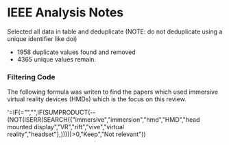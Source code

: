 # IEEE Analysis Notes

Selected all data in table and deduplicate (NOTE: do not deduplicate using a unique identifier like doi)

- 1958 duplicate values found and removed
- 4365 unique values remain.

### Filtering Code
The following formula was writen to find the papers which used immersive virtual reality devices (HMDs) which is the focus on this review.

'=IF(<cell>="","",IF(SUMPRODUCT(--(NOT(ISERR(SEARCH({"immersive","immersion","hmd","HMD","head mounted display","VR","rift","vive","virtual reality","headset"},<cell>)))))>0,"Keep","Not relevant"))

